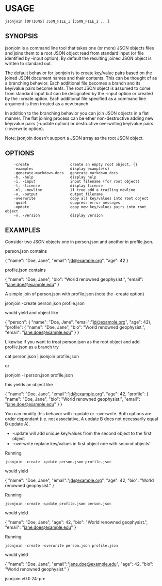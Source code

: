 
# USAGE

	jsonjoin [OPTIONS] JSON_FILE_1 [JSON_FILE_2 ...]

## SYNOPSIS


jsonjoin is a command line tool that takes one (or more) JSON objects files
and joins them to a root JSON object read from standard input (or
file identified by -input option).  By default the resulting
joined JSON object is written to standard out.

The default behavior for jsonjoin is to create key/value pairs
based on the joined JSON document names and their contents.
This can be thought of as a branching behavior. Each additional
file becomes a branch and its key/value pairs become leafs.
The root JSON object is assumed to come from standard input
but can be designated by the -input option or created by the
-create option. Each additional file specified as a command line
argument is then treated as a new branch.

In addition to the branching behavior you can join JSON objects in a
flat manner.  The flat joining process can be ether non-destructive
adding new key/value pairs (-update option) or destructive
overwriting key/value pairs (-overwrite option).

Note: jsonjoin doesn't support a JSON array as the root JSON object.


## OPTIONS

```
    -create                   create an empty root object, {}
    -examples                 display example(s)
    -generate-markdown-docs   generate markdown docs
    -h, -help                 display help
    -i, -input                input filename (for root object)
    -l, -license              display license
    -nl, -newline             if true add a trailing newline
    -o, -output               output filename
    -overwrite                copy all key/values into root object
    -quiet                    suppress error messages
    -update                   copy new key/values pairs into root object
    -v, -version              display version
```


## EXAMPLES


Consider two JSON objects one in person.json and another
in profile.json.

person.json contains

   { "name": "Doe, Jane", "email":"jd@example.org", "age": 42 }

profile.json contains

   { "name": "Doe, Jane", "bio": "World renowned geophysist.",
     "email": "jane.doe@example.edu" }

A simple join of person.json with profile.json (note the
-create option)

   jsonjoin -create person.json profile.json

would yield and object like

   {
     "person":  { "name": "Doe, Jane", "email":"jd@example.org",
	 			"age": 42},
     "profile": { "name": "Doe, Jane", "bio": "World renowned geophysist.",
                  "email": "jane.doe@example.edu" }
   }

Likewise if you want to treat person.json as the root object and add
profile.json as a branch try

   cat person.json | jsonjoin profile.json

or

   jsonjoin -i person.json profile.json

this yields an object like

   {
     "name": "Doe, Jane", "email":"jd@example.org", "age": 42,
     "profile": { "name": "Doe, Jane", "bio": "World renowned geophysist.",
                  "email": "jane.doe@example.edu" }
   }

You can modify this behavor with -update or -overwrite. Both options are
order dependant (i.e. not associative, A update B does
not necessarily equal B update A).

+ -update will add unique key/values from the second object to the first object
+ -overwrite replace key/values in first object one with second objects'

Running

    jsonjoin -create -update person.json profile.json

would yield

   { "name": "Doe, Jane", "email":"jd@example.org", "age": 42,
     "bio": "World renowned geophysist." }

Running

    jsonjoin -create -update profile.json person.json

would yield

   { "name": "Doe, Jane",  "age": 42,
     "bio": "World renowned geophysist.",
     "email": "jane.doe@example.edu" }

Running

    jsonjoin -create -overwrite person.json profile.json

would yield

   { "name": "Doe, Jane", "email":"jane.doe@example.edu", "age": 42,
     "bio": "World renowned geophysist." }


jsonjoin v0.0.24-pre
